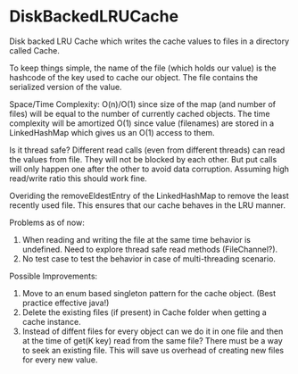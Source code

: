 # DiskBackedLRUCache

Disk backed LRU Cache which writes the cache values to files in a directory called Cache. 

To keep things simple, the name of the file (which holds our value) is the hashcode of the key used to cache our object. The file contains the serialized version of the value.

Space/Time Complexity: O(n)/O(1) since size of the map (and number of files) will be equal to the number of currently cached objects. The time complexity will be amortized O(1) since value (filenames) are stored in a LinkedHashMap which gives us an O(1) access to them.

Is it thread safe?
Different read calls (even from different threads) can read the values from file. They will not be blocked by each other. But put calls will only happen one after the other to avoid data corruption. Assuming high read/write ratio this should work fine.

Overiding the removeEldestEntry of the LinkedHashMap to remove the least recently used file. This ensures that our cache behaves in the LRU manner.

Problems as of now:
1. When reading and writing the file at the same time behavior is undefined. Need to explore thread safe read methods (FileChannel?).
2. No test case to test the behavior in case of multi-threading scenario.

Possible Improvements:
1. Move to an enum based singleton pattern for the cache object. (Best practice effective java!)
2. Delete the existing files (if present) in Cache folder when getting a cache instance.
3. Instead of diffent files for every object can we do it in one file and then at the time of get(K key) read from the same file? There must be a way to seek an existing file. This will save us overhead of creating new files for every new value.
